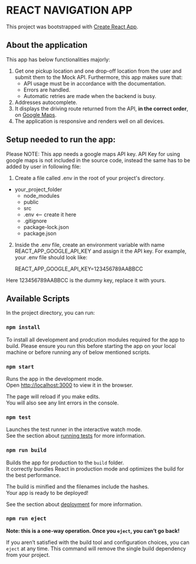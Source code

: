# REACT NAVIGATION APP

This project was bootstrapped with [Create React App](https://github.com/facebook/create-react-app).

## About the application 

This app has below functionalities majorly:

1. Get one pickup location and one drop-off location from the user and submit them to the Mock API. Furthermore, this app makes sure that:
	- API usage must be in accordance with the documentation.
	- Errors are handled.
	- Automatic retries are made when the backend is busy.
2. Addresses autocomplete.
3. It displays the driving route returned from the API, **in the correct order**, on [Google Maps](https://developers.google.com/maps/).
4. The application is responsive and renders well on all devices.


## Setup needed to run the app: 

Please NOTE: This app needs a google maps API key. API Key for using google maps is not included in the source code, instead the same has to be added by user in following file:

1. Create a file called .env in the root of your project's directory.
- your_project_folder
  - node_modules
  - public
  - src
  - .env         <-- create it here
  - .gitignore
  - package-lock.json
  - package.json
  
2. Inside the .env file, create an environment variable with name REACT_APP_GOOGLE_API_KEY and assign it the API key. For example, your .env file should look like:

   REACT_APP_GOOGLE_API_KEY=123456789AABBCC

  Here 123456789AABBCC is the dummy key, replace it with yours.

## Available Scripts

In the project directory, you can run:

### `npm install`

To install all development and prodcution modules required for the app to build. Please ensure you run this before starting the app on your local machine or before running any of below mentioned scripts.

### `npm start`

Runs the app in the development mode.<br>
Open [http://localhost:3000](http://localhost:3000) to view it in the browser.

The page will reload if you make edits.<br>
You will also see any lint errors in the console.

### `npm test`

Launches the test runner in the interactive watch mode.<br>
See the section about [running tests](https://facebook.github.io/create-react-app/docs/running-tests) for more information.

### `npm run build`

Builds the app for production to the `build` folder.<br>
It correctly bundles React in production mode and optimizes the build for the best performance.

The build is minified and the filenames include the hashes.<br>
Your app is ready to be deployed!

See the section about [deployment](https://facebook.github.io/create-react-app/docs/deployment) for more information.

### `npm run eject`

**Note: this is a one-way operation. Once you `eject`, you can’t go back!**

If you aren’t satisfied with the build tool and configuration choices, you can `eject` at any time. This command will remove the single build dependency from your project.



